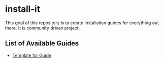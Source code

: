 # install-it

This goal of this repository is to create installation guides for everything out there. It is community driven project.


## List of Available Guides

- [Template for Guide](https://github.com/moghya/install-it/blob/master/guides/template.md)
